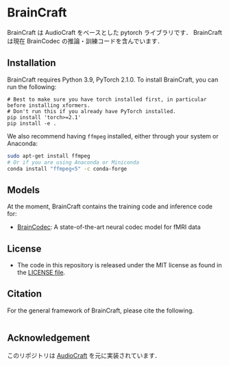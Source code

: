 # BrainCraft

BrainCraft は AudioCraft をベースとした pytorch ライブラリです．
BrainCraft は現在 BrainCodec の推論・訓練コードを含んでいます．


## Installation
BrainCraft requires Python 3.9, PyTorch 2.1.0. To install BrainCraft, you can run the following:

```shell
# Best to make sure you have torch installed first, in particular before installing xformers.
# Don't run this if you already have PyTorch installed.
pip install 'torch>=2.1'
pip install -e .
```

We also recommend having `ffmpeg` installed, either through your system or Anaconda:
```bash
sudo apt-get install ffmpeg
# Or if you are using Anaconda or Miniconda
conda install "ffmpeg<5" -c conda-forge
```

## Models
At the moment, BrainCraft contains the training code and inference code for:

* [BrainCodec](docs/BRAINCODEC.md): A state-of-the-art neural codec model for fMRI data

## License
* The code in this repository is released under the MIT license as found in the [LICENSE file](LICENSE).

## Citation

For the general framework of BrainCraft, please cite the following.
```
```

## Acknowledgement
このリポジトリは [AudioCraft](https://github.com/facebookresearch/audiocraft) を元に実装されています．
